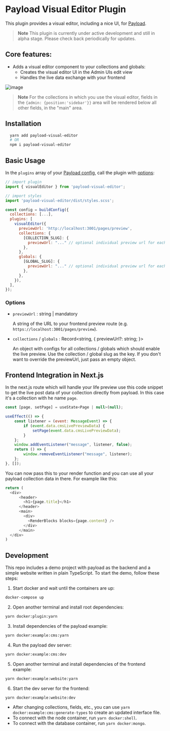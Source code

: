 # Payload Visual Editor Plugin
This plugin provides a visual editor, including a nice UI, for [Payload](https://github.com/payloadcms/payload).

> **Note**
> This plugin is currently under active development and still in alpha stage. Please check back periodically for updates.

## Core features:

- Adds a visual editor component to your collections and globals:
  - Creates the visual editor UI in the Admin UIs edit view
  - Handles the live data exchange with your frontend 

![image](https://github.com/pemedia/payload-visual-live-preview/blob/main/visual-editor-screenshot.png?raw=true)

> **Note**
> For the collections in which you use the visual editor, fields in the `{admin: {position:'sidebar'}}` area will be rendered below all other fields, in the "main" area.

## Installation

```bash
  yarn add payload-visual-editor
  # OR
  npm i payload-visual-editor
```

## Basic Usage

In the `plugins` array of your [Payload config](https://payloadcms.com/docs/configuration/overview), call the plugin with [options](#options):

```js
// import plugin
import { visualEditor } from 'payload-visual-editor';

// import styles
import 'payload-visual-editor/dist/styles.scss';

const config = buildConfig({
  collections: [...],
  plugins: [
    visualEditor({
      previewUrl: 'http://localhost:3001/pages/preview',
      collections: {
        [COLLECTION_SLUG]: {
          previewUrl: "..." // optional individual preview url for each collection
        },
      },
      globals: {
        [GLOBAL_SLUG]: {
          previewUrl: "..." // optional individual preview url for each global
        },
      },
    }),
  ],
});
```

### Options

- `previewUrl` : string | mandatory

  A string of the URL to your frontend preview route (e.g. `https://localhost:3001/pages/preview`).

- `collections` / `globals` : Record<string, { previewUrl?: string; }>

  An object with configs for all collections / globals which should enable the live preview.
  Use the collection / global slug as the key.
  If you don't want to override the previewUrl, just pass an empty object.
  
## Frontend Integration in Next.js 

In the next.js route which will handle your life preview use this code snippet to get the live post data of your collection directly from payload. In this case it's a collection with he name `page`. 

```js
const [page, setPage] = useState<Page | null>(null);

useEffect(() => {
    const listener = (event: MessageEvent) => {
        if (event.data.cmsLivePreviewData) {
            setPage(event.data.cmsLivePreviewData);
        }
    };
    window.addEventListener("message", listener, false);
    return () => {
        window.removeEventListener("message", listener);
    };
}, []);
```
You can now pass this to your render function and you can use all your payload collection data in there. For example like this:

```js
return (
  <div>
      <header>
        <h1>{page.title}</h1>
      </header>
      <main>
        <div>
          <RenderBlocks blocks={page.content} />
        </div>
      </main>
  </div>
)
```

## Development

This repo includes a demo project with payload as the backend and a simple website written in plain TypeScript.
To start the demo, follow these steps:

1. Start docker and wait until the containers are up:

```sh
docker-compose up
```

2. Open another terminal and install root dependencies:

```sh
yarn docker:plugin:yarn
```

3. Install dependencies of the payload example:

```sh
yarn docker:example:cms:yarn
```

4. Run the payload dev server:

```sh
yarn docker:example:cms:dev
```

5. Open another terminal and install dependencies of the frontend example:

```sh
yarn docker:example:website:yarn
```

6. Start the dev server for the frontend:

```sh
yarn docker:example:website:dev
```

- After changing collections, fields, etc., you can use `yarn docker:example:cms:generate-types` to create an updated interface file.
- To connect with the node container, run `yarn docker:shell`.
- To connect with the database container, run `yarn docker:mongo`.
